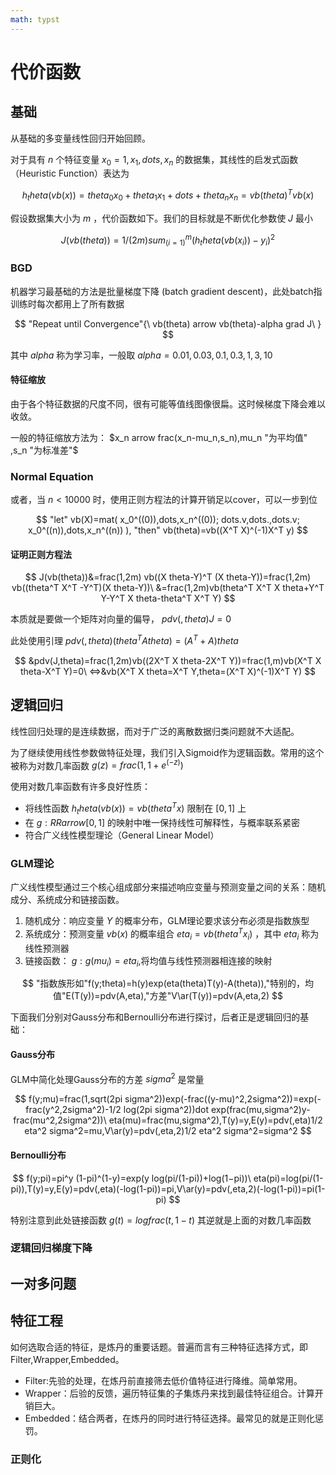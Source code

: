 ```yaml
---
math: typst
---
```


# 代价函数

## 基础

从基础的多变量线性回归开始回顾。

对于具有 $n$ 个特征变量 $x_0=1,x_1,dots,x_n$ 的数据集，其线性的启发式函数（Heuristic Function）表达为

$$
h_theta (vb(x))=theta_0 x_0+theta_1 x_1+ dots +theta_n x_n=vb(theta)^T vb(x)
$$

假设数据集大小为 $m$ ，代价函数如下。我们的目标就是不断优化参数使 $J$ 最小

$$
J(vb(theta))=1/(2m) sum_(i=1)^m (h_theta (vb(x_i))-y_i)^2
$$

### BGD

机器学习最基础的方法是批量梯度下降 (batch gradient descent)，此处batch指训练时每次都用上了所有数据

$$
"Repeat until Convergence"{\
    vb(theta) arrow vb(theta)-alpha grad J\
}
$$

其中 $alpha$ 称为学习率，一般取 $alpha=0.01,0.03,0.1,0.3,1,3,10$

#### 特征缩放

由于各个特征数据的尺度不同，很有可能等值线图像很扁。这时候梯度下降会难以收敛。

一般的特征缩放方法为： $x_n arrow frac(x_n-mu_n,s_n),mu_n "为平均值" ,s_n "为标准差"$

### Normal Equation

或者，当 $n<10000$ 时，使用正则方程法的计算开销足以cover，可以一步到位

$$
"let" vb(X)=mat(
    x_0^((0)),dots,x_n^((0));
    dots.v,dots.,dots.v;
    x_0^((n)),dots,x_n^((n))
),
"then" vb(theta)=vb((X^T X)^(-1)X^T y)
$$

#### 证明正则方程法

$$
J(vb(theta))&=frac(1,2m) vb((X theta-Y)^T (X theta-Y))=frac(1,2m) vb((theta^T X^T -Y^T)(X theta-Y))\
&=frac(1,2m)vb(theta^T X^T X theta+Y^T Y-Y^T X theta-theta^T X^T Y)
$$

本质就是要做一个矩阵对向量的偏导， $pdv(,theta)J=0$

此处使用引理 $pdv(,theta)(theta^T A theta)=(A^T+A)theta$

$$
&pdv(J,theta)=frac(1,2m)vb((2X^T X theta-2X^T Y))=frac(1,m)vb(X^T X theta-X^T Y)=0\
<=>&vb(X^T X theta=X^T Y,theta=(X^T X)^(-1)X^T Y)
$$

## 逻辑回归

线性回归处理的是连续数据，而对于广泛的离散数据归类问题就不大适配。

为了继续使用线性参数做特征处理，我们引入Sigmoid作为逻辑函数。常用的这个被称为对数几率函数 $g(z)=frac(1,1+e^(-z))$

使用对数几率函数有许多良好性质：

- 将线性函数 $h_theta (vb(x))=vb(theta^T x)$ 限制在 $[0,1]$ 上
- 在 $g:RR arrow [0,1]$ 的映射中唯一保持线性可解释性，与概率联系紧密
- 符合广义线性模型理论（General Linear Model）

### GLM理论

广义线性模型通过三个核心组成部分来描述响应变量与预测变量之间的关系：随机成分、系统成分和链接函数。

1. 随机成分：响应变量 $Y$ 的概率分布，GLM理论要求该分布必须是指数族型
2. 系统成分：预测变量 $vb(x)$ 的概率组合 $eta_i=vb(theta^T x_i)$ ，其中 $eta_i$ 称为线性预测器
3. 链接函数： $g:g(mu_i)=eta_i$,将均值与线性预测器相连接的映射

$$
"指数族形如"f(y;theta)=h(y)exp(eta(theta)T(y)-A(theta)),"特别的，均值"E(T(y))=pdv(A,eta),"方差"V\ar(T(y))=pdv(A,eta,2)
$$

下面我们分别对Gauss分布和Bernoulli分布进行探讨，后者正是逻辑回归的基础：

#### Gauss分布

GLM中简化处理Gauss分布的方差 $sigma^2$ 是常量

$$
f(y;mu)=frac(1,sqrt(2pi sigma^2))exp(-frac((y-mu)^2,2sigma^2))=exp(-frac(y^2,2sigma^2)-1/2 log(2pi sigma^2))dot exp(frac(mu,sigma^2)y-frac(mu^2,2sigma^2))\
eta(mu)=frac(mu,sigma^2),T(y)=y,E(y)=pdv(,eta)1/2 eta^2 sigma^2=mu,V\ar(y)=pdv(,eta,2)1/2 eta^2 sigma^2=sigma^2
$$

#### Bernoulli分布

$$
f(y;pi)=pi^y (1-pi)^(1-y)=exp(y log(pi/(1-pi))+log(1−pi))\
eta(pi)=log(pi/(1-pi)),T(y)=y,E(y)=pdv(,eta)(-log(1-pi))=pi,V\ar(y)=pdv(,eta,2)(-log(1-pi))=pi(1-pi)
$$

特别注意到此处链接函数 $g(t)=log frac(t,1-t)$ 其逆就是上面的对数几率函数

### 逻辑回归梯度下降

## 一对多问题

## 特征工程

如何选取合适的特征，是炼丹的重要话题。普遍而言有三种特征选择方式，即Filter,Wrapper,Embedded。

- Filter:先验的处理，在炼丹前直接筛去低价值特征进行降维。简单常用。
- Wrapper：后验的反馈，遍历特征集的子集炼丹来找到最佳特征组合。计算开销巨大。
- Embedded：结合两者，在炼丹的同时进行特征选择。最常见的就是正则化惩罚。

### 正则化


